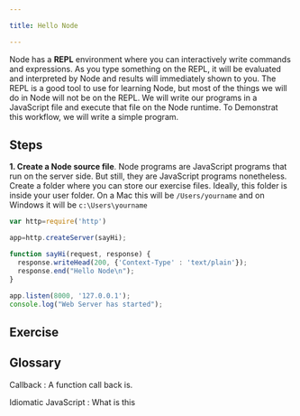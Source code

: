 ```yaml
---

title: Hello Node

---
```


Node has a **REPL** environment where you can interactively write commands and expressions. As you type something on the REPL, it will be evaluated and interpreted by Node and results will immediately shown to you. The REPL is a good tool to use for learning Node, but most of the things we will do in Node will not be on the REPL. We will write our programs in a JavaScript file and execute that file on the Node runtime. To Demonstrat this workflow, we will write a simple program. 

## Steps

**1. Create a Node source file**. Node programs are JavaScript programs that run on the server side. But still, they are JavaScript programs nonetheless. Create a folder where you can store our exercise files. Ideally, this folder is inside your user folder. On a Mac this will be `/Users/yourname` and on Windows it will be `c:\Users\yourname`


~~~ javascript
var http=require('http')

app=http.createServer(sayHi);

function sayHi(request, response) {
  response.writeHead(200, {'Context-Type' : 'text/plain'});
  response.end("Hello Node\n");
}

app.listen(8000, '127.0.0.1');
console.log("Web Server has started");
~~~


## Exercise

## Glossary 

Callback
: A function call back is.

Idiomatic JavaScript
: What is this


